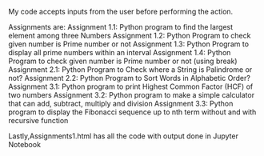 
My code accepts inputs from the user before performing the action.

Assignments are:
Assignment 1.1: Python program to find the largest element among three Numbers 
Assignment 1.2: Python Program to check given number is Prime number or not 
Assignment 1.3: Python Program to display all prime numbers within an interval 
Assignment 1.4: Python Program to check given number is Prime number or not (using break) 
Assignment 2.1: Python Program to Check where a String is Palindrome or not? 
Assignment 2.2: Python Program to Sort Words in Alphabetic Order? 
Assignment 3.1: Python program to print Highest Common Factor (HCF) of two numbers 
Assignment 3.2: Python program to make a simple calculator that can add, subtract, multiply and division 
Assignment 3.3: Python program to display the Fibonacci sequence up to nth term without and with recursive function

Lastly,Assignments1.html has all the code with output done in Jupyter Notebook

